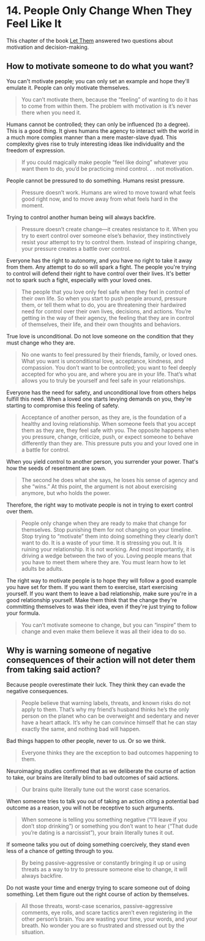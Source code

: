 # 14. People Only Change When They Feel Like It

This chapter of the book [Let Them](../../../2025/10/14/let-them.md) answered two questions about motivation and decision-making. 

## How to motivate someone to do what you want? 

You can't motivate people; you can only set an example and hope they'll emulate it. People can only motivate themselves.

> You can’t motivate them, because the “feeling” of wanting to do it has to come from within them. The problem with motivation is it’s never there when you need it.

Humans cannot be controlled; they can only be influenced (to a degree). This is a good thing. It gives humans the agency to interact with the world in a much more complex manner than a mere master-slave dyad. This complexity gives rise to truly interesting ideas like individuality and the freedom of expression.

> If you could magically make people “feel like doing” whatever you want them to do, you’d be practicing mind control. . . not motivation.

People cannot be pressured to do something. Humans resist pressure.

> Pressure doesn’t work. Humans are wired to move toward what feels good right now, and to move away from what feels hard in the moment.

Trying to control another human being will always backfire.

> Pressure doesn’t create change—it creates resistance to it. When you try to exert control over someone else’s behavior, they instinctively resist your attempt to try to control them. Instead of inspiring change, your pressure creates a battle over control.

Everyone has the right to autonomy, and you have no right to take it away from them. Any attempt to do so will spark a fight. The people you're trying to control will defend their right to have control over their lives. It's better not to spark such a fight, especially with your loved ones.

> The people that you love only feel safe when they feel in control of their own life. So when you start to push people around, pressure them, or tell them what to do, you are threatening their hardwired need for control over their own lives, decisions, and actions. You’re getting in the way of their agency, the feeling that they are in control of themselves, their life, and their own thoughts and behaviors.

True love is unconditional. Do not love someone on the condition that they must change who they are.

> No one wants to feel pressured by their friends, family, or loved ones. What you want is unconditional love, acceptance, kindness, and compassion. You don’t want to be controlled; you want to feel deeply accepted for who you are, and where you are in your life. That’s what allows you to truly be yourself and feel safe in your relationships.

Everyone has the need for safety, and unconditional love from others helps fulfill this need. When a loved one starts levying demands on you, they're starting to compromise this feeling of safety.

> Acceptance of another person, as they are, is the foundation of a healthy and loving relationship. When someone feels that you accept them as they are, they feel safe with you. The opposite happens when you pressure, change, criticize, push, or expect someone to behave differently than they are. This pressure puts you and your loved one in a battle for control.

When you yield control to another person, you surrender your power. That's how the seeds of resentment are sown.

> The second he does what she says, he loses his sense of agency and she “wins.” At this point, the argument is not about exercising anymore, but who holds the power.

Therefore, the right way to motivate people is not in trying to exert control over them.

> People only change when they are ready to make that change for themselves. Stop punishing them for not changing on your timeline. Stop trying to “motivate” them into doing something they clearly don’t want to do. It is a waste of your time. It is stressing you out. It is ruining your relationship. It is not working. And most importantly, it is driving a wedge between the two of you. Loving people means that you have to meet them where they are. You must learn how to let adults be adults.

The right way to motivate people is to hope they will follow a good example you have set for them. If you want them to exercise, start exercising yourself. If you want them to leave a bad relationship, make sure you're in a good relationship yourself. Make them think that the change they're committing themselves to was their idea, even if they're just trying to follow your formula.

> You can’t motivate someone to change, but you can “inspire” them to change and even make them believe it was all their idea to do so.

## Why is warning someone of negative consequences of their action will not deter them from taking said action?

Because people overestimate their luck. They think they can evade the negative consequences.

> People believe that warning labels, threats, and known risks do not apply to them. That’s why my friend’s husband thinks he’s the only person on the planet who can be overweight and sedentary and never have a heart attack. It’s why he can convince himself that he can stay exactly the same, and nothing bad will happen.

Bad things happen to other people, never to us. Or so we think.

> Everyone thinks they are the exception to bad outcomes happening to them.

Neuroimaging studies confirmed that as we deliberate the course of action to take, our brains are literally blind to bad outcomes of said actions.

> Our brains quite literally tune out the worst case scenarios.

When someone tries to talk you out of taking an action citing a potential bad outcome as a reason, you will not be receptive to such arguments.

> When someone is telling you something negative (“I’ll leave if you don’t stop drinking”) or something you don’t want to hear (“That dude you’re dating is a narcissist”), your brain literally tunes it out.

If someone talks you out of doing something coercively, they stand even less of a chance of getting through to you.

> By being passive-aggressive or constantly bringing it up or using threats as a way to try to pressure someone else to change, it will always backfire.

Do not waste your time and energy trying to scare someone out of doing something. Let them figure out the right course of action by themselves.

> All those threats, worst-case scenarios, passive-aggressive comments, eye rolls, and scare tactics aren’t even registering in the other person’s brain. You are wasting your time, your words, and your breath. No wonder you are so frustrated and stressed out by the situation.
